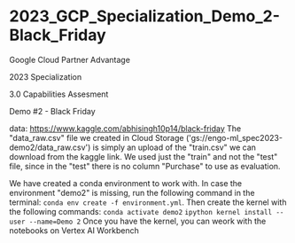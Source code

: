 # 2023_GCP_Specialization_Demo_2-Black_Friday
Google Cloud Partner Advantage 

2023 Specialization 

3.0 Capabilities Assesment 

Demo #2 - Black Friday 

data: https://www.kaggle.com/abhisingh10p14/black-friday
The "data_raw.csv" file we created in Cloud Storage ('gs://engo-ml_spec2023-demo2/data_raw.csv') is simply an upload of the "train.csv" we can download from the kaggle link.
We used just the "train" and not the "test" file, since in the "test" there is no column "Purchase" to use as evaluation. 

We have created a conda environment to work with. In case the environment "demo2" is missing, run the following command in the terminal: `conda env create -f environment.yml`. Then create the kernel with the following commands: 
`conda activate demo2` 
`ipython kernel install --user --name=Demo 2` 
Once you have the kernel, you can weork with the notebooks on Vertex AI Workbench